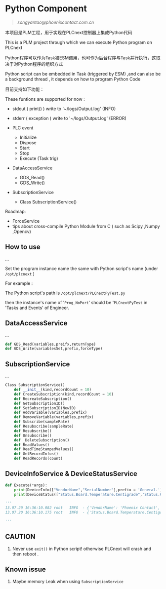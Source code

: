 # Python Component

> <address>songyantao@phoenixcontact.com.cn</address>

本项目是PLM工程，用于实现在PLCnext控制器上集成Python代码

This is a PLM project through which we can execute Python program on PLCnext

Python程序可以作为Task被ESM调用，也可作为后台程序与Task并行执行，这取决于对Python程序的组织方式

Python script can be embedded in Task (triggered by ESM) ,and can also be a background thread , it depends on how to program Python Code

目前支持如下功能：

These funtions are supported for now :

+ stdout ( print() ) write to '~/logs/Output.log' (INFO)

+ stderr  ( exception ) write to '~/logs/Output.log' (ERROR)

+ PLC event 

  + Initialize
  + Dispose
  + Start
  + Stop
  + Execute (Task trig)

+ DataAccessService

  + GDS_Read()
  + GDS_Write()

+ SubscriptionService

  + Class SubscriptionService()

Roadmap:

+ ForceService
+ tips about cross-compile Python Module from C ( such as Scipy ,Numpy ,Opencv)



## How to use 

...

Set the program instance name the same with Python script's name (under `/opt/plcnext` )

For example :

The Python script's path is `/opt/plcnext/PLCnextPyTest.py`

then the instance's name of '`Prog_NoPort`' should be '`PLCnextPyTest` in 'Tasks and Events' of Engineer.


## DataAccessService

...

```python
def GDS_Read(variables,preifx,returnType)
def GDS_Write(variablesSet,prefix,forceType)
```



## SubscriptionService

...

```python
Class SubscriptionService()
	def __init__(kind,recordCount = 10)
	def CreateSubscription(kind,recordCount = 10)
	def RecreateSubscription()
	def GetSubscriptionID()
	def SetSubscriptionID(NewID)
	def AddVariable(variables,prefix)
	def RemoveVariable(variables,prefix)
	def Subscribe(sampleRate)
	def Resubscribe(sampleRate)
	def Resubscribe()
	def Unsubscribe()
	def _DeleteSubscription()
	def ReadValues()
	def ReadTimeStampedValues()
	def GetRecordInfos()
	def ReadRecords(count)
```

## DeviceInfoService & DeviceStatusService

```python
def Execute(*args):
    print(DeviceInfo(["VendorName","SerialNumber"],prefix = 'General.'))
    print(DeviceStatus(["Status.Board.Temperature.Centigrade","Status.Cpu.0.Load.Percent"]))

'''
13.07.20 16:36:10.082 root   INFO  - {'VendorName': 'Phoenix Contact', 'SerialNumber': '1357546765'}
13.07.20 16:36:10.175 root   INFO  - {'Status.Board.Temperature.Centigrade': 53, 'Status.Cpu.0.Load.Percent': 21}

'''
```
## CAUTION
1. Never use `exit()` in Python script! otherwise PLCnext will crash and then reboot .

## Known issue
1. Maybe memory Leak when using `SubscriptionService`


